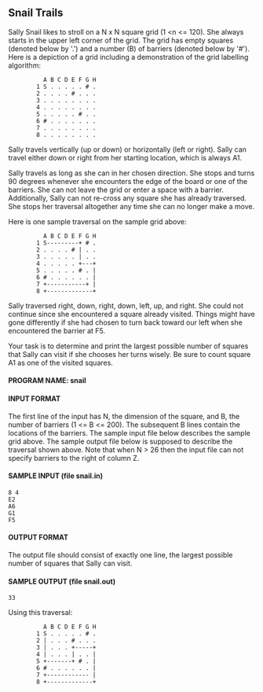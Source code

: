 ## Snail Trails

Sally Snail likes to stroll on a N x N square grid (1 <n <= 120). She always starts in the upper left corner of the grid. The grid has empty squares (denoted below by '.') and a number (B) of barriers (denoted below by '#'). Here is a depiction of a grid including a demonstration of the grid labelling algorithm:

```
          A B C D E F G H
        1 S . . . . . # .
        2 . . . . # . . .
        3 . . . . . . . .
        4 . . . . . . . .
        5 . . . . . # . .
        6 # . . . . . . .
        7 . . . . . . . .
        8 . . . . . . . .
```

Sally travels vertically (up or down) or horizontally (left or right). Sally can travel either down or right from her starting location, which is always A1.

Sally travels as long as she can in her chosen direction. She stops and turns 90 degrees whenever she encounters the edge of the board or one of the barriers. She can not leave the grid or enter a space with a barrier. Additionally, Sally can not re-cross any square she has already traversed. She stops her traversal altogether any time she can no longer make a move.

Here is one sample traversal on the sample grid above:
```
          A B C D E F G H
        1 S---------+ # .
        2 . . . . # | . .
        3 . . . . . | . .
        4 . . . . . +---+
        5 . . . . . # . |
        6 # . . . . . . |
        7 +-----------+ |
        8 +-------------+
```

Sally traversed right, down, right, down, left, up, and right. She could not continue since she encountered a square already visited. Things might have gone differently if she had chosen to turn back toward our left when she encountered the barrier at F5.

Your task is to determine and print the largest possible number of squares that Sally can visit if she chooses her turns wisely. Be sure to count square A1 as one of the visited squares.

#### PROGRAM NAME: snail

#### INPUT FORMAT

The first line of the input has N, the dimension of the square, and B, the number of barriers (1 <= B <= 200). The subsequent B lines contain the locations of the barriers. The sample input file below describes the sample grid above. The sample output file below is supposed to describe the traversal shown above. Note that when N > 26 then the input file can not specify barriers to the right of column Z.

#### SAMPLE INPUT (file snail.in)
```
8 4
E2
A6
G1
F5
```

#### OUTPUT FORMAT

The output file should consist of exactly one line, the largest possible number of squares that Sally can visit.

#### SAMPLE OUTPUT (file snail.out)
```
33
```

Using this traversal:
```
          A B C D E F G H
        1 S . . . . . # .
        2 | . . . # . . .
        3 | . . . +-----+
        4 | . . . | . . |
        5 +-------+ # . |
        6 # . . . . . . |
        7 +------------ |
        8 +-------------+
```
